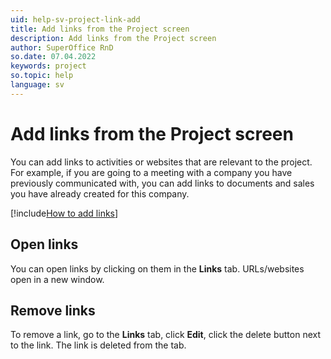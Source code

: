 ```yaml
---
uid: help-sv-project-link-add
title: Add links from the Project screen
description: Add links from the Project screen
author: SuperOffice RnD
so.date: 07.04.2022
keywords: project
so.topic: help
language: sv
---
```


# Add links from the Project screen

You can add links to activities or websites that are relevant to the project. For example, if you are going to a meeting with a company you have previously communicated with, you can add links to documents and sales you have already created for this company.

[!include[How to add links](../../learn/includes/howto-add-links.md)]

## Open links

You can open links by clicking on them in the **Links** tab. URLs/websites open in a new window.

## Remove links

To remove a link, go to the **Links** tab, click **Edit**, click the delete button next to the link. The link is deleted from the tab.

